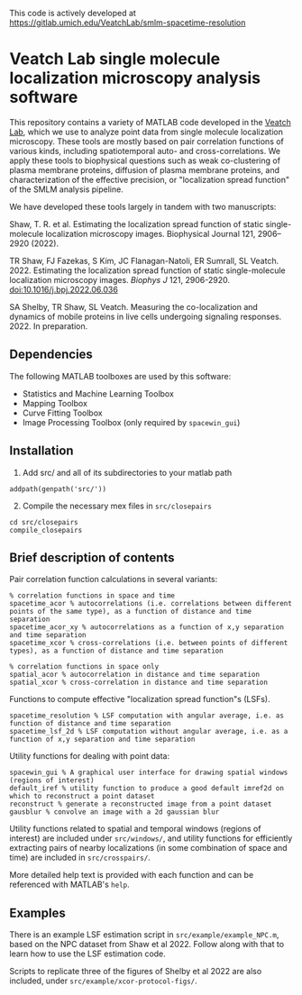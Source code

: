 This code is actively developed at https://gitlab.umich.edu/VeatchLab/smlm-spacetime-resolution 

# Veatch Lab single molecule localization microscopy analysis software

This repository contains a variety of MATLAB code developed in the
[Veatch Lab](https://sites.lsa.umich.edu/veatch-lab/), which we use to
analyze point data from single molecule localization microscopy. These tools
are mostly based on pair correlation functions of various kinds, including
spatiotemporal auto- and cross-correlations. We apply these tools to
biophysical questions such as weak co-clustering of plasma membrane proteins,
diffusion of plasma membrane proteins, and characterization of the effective
precision, or "localization spread function" of the SMLM analysis pipeline.

We have developed these tools largely in tandem with two manuscripts:


Shaw, T. R. et al. Estimating the localization spread function of static single-molecule localization microscopy images. Biophysical Journal 121, 2906–2920 (2022).

TR Shaw, FJ Fazekas, S Kim, JC Flanagan-Natoli, ER Sumrall, SL Veatch. 2022.
Estimating the localization spread function of static single-molecule
localization microscopy images. *Biophys J* 121, 2906-2920. 
[doi:10.1016/j.bpj.2022.06.036](https://doi.org/10.1016/j.bpj.2022.06.036)

SA Shelby, TR Shaw, SL Veatch.
Measuring the co-localization and dynamics of mobile proteins in live cells
undergoing signaling responses. 2022. In preparation.

## Dependencies

The following MATLAB toolboxes are used by this software:
- Statistics and Machine Learning Toolbox
- Mapping Toolbox
- Curve Fitting Toolbox
- Image Processing Toolbox (only required by `spacewin_gui`)

## Installation

1. Add src/ and all of its subdirectories to your matlab path
```
addpath(genpath('src/'))
```
2. Compile the necessary mex files in `src/closepairs`
```
cd src/closepairs
compile_closepairs
```

## Brief description of contents

Pair correlation function calculations in several variants:
```
% correlation functions in space and time
spacetime_acor % autocorrelations (i.e. correlations between different points of the same type), as a function of distance and time separation
spacetime_acor_xy % autocorrelations as a function of x,y separation and time separation
spacetime_xcor % cross-correlations (i.e. between points of different types), as a function of distance and time separation

% correlation functions in space only
spatial_acor % autocorrelation in distance and time separation
spatial_xcor % cross-correlation in distance and time separation
```

Functions to compute effective "localization spread function"s (LSFs).
```
spacetime_resolution % LSF computation with angular average, i.e. as function of distance and time separation
spacetime_lsf_2d % LSF computation without angular average, i.e. as a function of x,y separation and time separation
```

Utility functions for dealing with point data:
```
spacewin_gui % A graphical user interface for drawing spatial windows (regions of interest)
default_iref % utility function to produce a good default imref2d on which to reconstruct a point dataset
reconstruct % generate a reconstructed image from a point dataset
gausblur % convolve an image with a 2d gaussian blur
```

Utility functions related to spatial and temporal windows (regions of interest)
are included under `src/windows/`, and utility functions for efficiently extracting
pairs of nearby localizations (in some combination of space and time) are
included in `src/crosspairs/`.

More detailed help text is provided with each function and can be referenced
with MATLAB's `help`.

## Examples

There is an example LSF estimation script in `src/example/example_NPC.m`, 
based on the NPC dataset from Shaw et al 2022.  Follow along with that to learn
how to use the LSF estimation code.

Scripts to replicate three of the figures of Shelby et al 2022 are also included,
under `src/example/xcor-protocol-figs/`.
